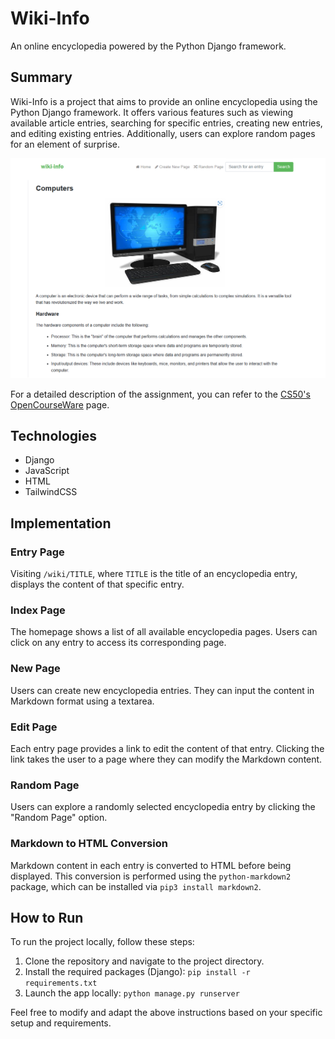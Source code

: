 # Wiki-Info

An online encyclopedia powered by the Python Django framework.

## Summary

Wiki-Info is a project that aims to provide an online encyclopedia using the Python Django framework. It offers various features such as viewing available article entries, searching for specific entries, creating new entries, and editing existing entries. Additionally, users can explore random pages for an element of surprise.

![Screenshot of the project](wiki-info.png)

For a detailed description of the assignment, you can refer to the [CS50's OpenCourseWare](https://cs50.harvard.edu/web/2020/projects/1/wiki/) page.

## Technologies

- Django
- JavaScript
- HTML
- TailwindCSS

## Implementation

### Entry Page
Visiting `/wiki/TITLE`, where `TITLE` is the title of an encyclopedia entry, displays the content of that specific entry.

### Index Page
The homepage shows a list of all available encyclopedia pages. Users can click on any entry to access its corresponding page.

### New Page
Users can create new encyclopedia entries. They can input the content in Markdown format using a textarea.

### Edit Page
Each entry page provides a link to edit the content of that entry. Clicking the link takes the user to a page where they can modify the Markdown content.

### Random Page
Users can explore a randomly selected encyclopedia entry by clicking the "Random Page" option.

### Markdown to HTML Conversion
Markdown content in each entry is converted to HTML before being displayed. This conversion is performed using the `python-markdown2` package, which can be installed via `pip3 install markdown2`.

## How to Run

To run the project locally, follow these steps:

1. Clone the repository and navigate to the project directory.
2. Install the required packages (Django): `pip install -r requirements.txt`
3. Launch the app locally: `python manage.py runserver`

Feel free to modify and adapt the above instructions based on your specific setup and requirements.
